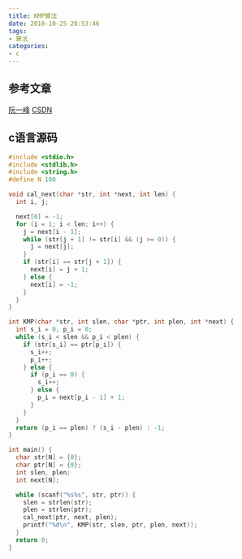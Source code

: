 ```yaml
---
title: KMP算法
date: 2018-10-25 20:53:46
tags:
- 算法
categories:
- c
---
```


## 参考文章


[阮一峰](http://www.ruanyifeng.com/blog/2013/05/Knuth%E2%80%93Morris%E2%80%93Pratt_algorithm.html)
[CSDN](https://blog.csdn.net/u011564456/article/details/20862555?utm_source=blogxgwz0)


## c语言源码
```c
#include <stdio.h>
#include <stdlib.h>
#include <string.h>
#define N 100

void cal_next(char *str, int *next, int len) {
  int i, j;

  next[0] = -1;
  for (i = 1; i < len; i++) {
    j = next[i - 1];
    while (str[j + 1] != str[i] && (j >= 0)) {
      j = next[j];
    }
    if (str[i] == str[j + 1]) {
      next[i] = j + 1;
    } else {
      next[i] = -1;
    }
  }
}

int KMP(char *str, int slen, char *ptr, int plen, int *next) {
  int s_i = 0, p_i = 0;
  while (s_i < slen && p_i < plen) {
    if (str[s_i] == ptr[p_i]) {
      s_i++;
      p_i++;
    } else {
      if (p_i == 0) {
        s_i++;
      } else {
        p_i = next[p_i - 1] + 1;
      }
    }
  }
  return (p_i == plen) ? (s_i - plen) : -1;
}

int main() {
  char str[N] = {0};
  char ptr[N] = {0};
  int slen, plen;
  int next[N];

  while (scanf("%s%s", str, ptr)) {
    slen = strlen(str);
    plen = strlen(ptr);
    cal_next(ptr, next, plen);
    printf("%d\n", KMP(str, slen, ptr, plen, next));
  }
  return 0;
}
```
